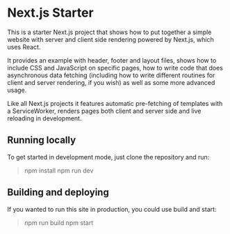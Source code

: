 # Next.js Starter

This is a starter Next.js project that shows how to put together a simple website with server and client side rendering powered by Next.js, which uses React.

It provides an example with header, footer and layout files, shows how to include CSS and JavaScript on specific pages, how to write code that does asynchronous data fetching (including how to write different routines for client and server rendering, if you wish) as well as some more advanced usage.

Like all Next.js projects it features automatic pre-fetching of templates with a ServiceWorker, renders pages both client and server side and live reloading in development.

## Running locally

To get started in development mode, just clone the repository and run:

  > npm install
  > npm run dev

## Building and deploying

If you wanted to run this site in production, you could use build and start:

  > npm run build
  > npm start
